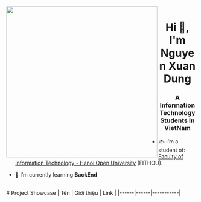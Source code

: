 
<img align="left" width="400" src="https://github.githubassets.com/images/modules/profile/profile-first-repo.svg">
<h1 align="center">Hi 👋, I'm Nguyen Xuan Dung</h1>
<p align="center">
  <h3 align="center">A Information Technology Students In VietNam</h3>
</p>


- ✍ I'm a student of: [Faculty of Information Technology - Hanoi Open University](http://fithou.edu.vn) (FITHOU).

- 🌱 I’m currently learning **BackEnd**

<br />
# Project Showcase
| Tên | Giới thiệu | Link |
|------|------|-----------|

<!--
**GnuD2k4/GnuD2k4** is a ✨ _special_ ✨ repository because its `README.md` (this file) appears on your GitHub profile.

Here are some ideas to get you started:

- 🔭 I’m currently working on ...
- 🌱 I’m currently learning ...
- 👯 I’m looking to collaborate on ...
- 🤔 I’m looking for help with ...
- 💬 Ask me about ...
- 📫 How to reach me: ...
- 😄 Pronouns: ...
- ⚡ Fun fact: ...
-->
